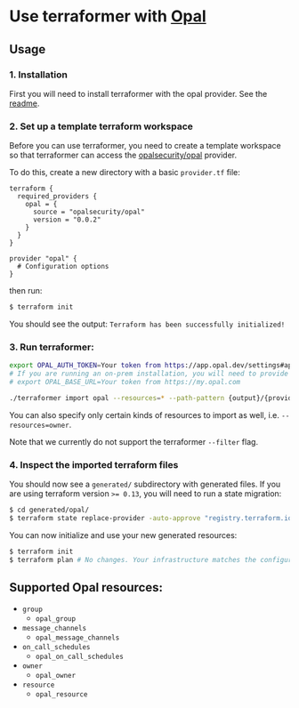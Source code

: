 # Use terraformer with [Opal](https://opal.dev)

##  Usage
### 1. Installation
First you will need to install terraformer with the opal provider. See the [readme](https://github.com/GoogleCloudPlatform/terraformer#installation).

### 2. Set up a template terraform workspace
Before you can use terraformer, you need to create a template workspace so that terraformer
can access the [opalsecurity/opal](https://registry.terraform.io/providers/opalsecurity/opal/latest) provider.

To do this, create a new directory with a basic `provider.tf` file:
```hcl
terraform {
  required_providers {
    opal = {
      source = "opalsecurity/opal"
      version = "0.0.2"
    }
  }
}

provider "opal" {
  # Configuration options
}
```

then run:
```bash
$ terraform init
````

You should see the output: `Terraform has been successfully initialized!`

### 3. Run terraformer:

```bash
export OPAL_AUTH_TOKEN=Your token from https://app.opal.dev/settings#api
# If you are running an on-prem installation, you will need to provide a base url as well:
# export OPAL_BASE_URL=Your token from https://my.opal.com

./terraformer import opal --resources=* --path-pattern {output}/{provider}
```

You can also specify only certain kinds of resources to import as well, i.e. `--resources=owner`.

Note that we currently do not support the terraformer `--filter` flag.

### 4. Inspect the imported terraform files

You should now see a `generated/` subdirectory with generated files. If you are using
terraform version `>= 0.13`, you will need to run a state migration:
```bash
$ cd generated/opal/
$ terraform state replace-provider -auto-approve "registry.terraform.io/-/opal" "opalsecurity/opal"
```

You can now initialize and use your new generated resources:
```bash
$ terraform init
$ terraform plan # No changes. Your infrastructure matches the configuration.
```

## Supported Opal resources:

*   `group`
    * `opal_group`
*   `message_channels`
    * `opal_message_channels`
*   `on_call_schedules`
    * `opal_on_call_schedules`
*   `owner`
    * `opal_owner`
*   `resource`
    * `opal_resource`
